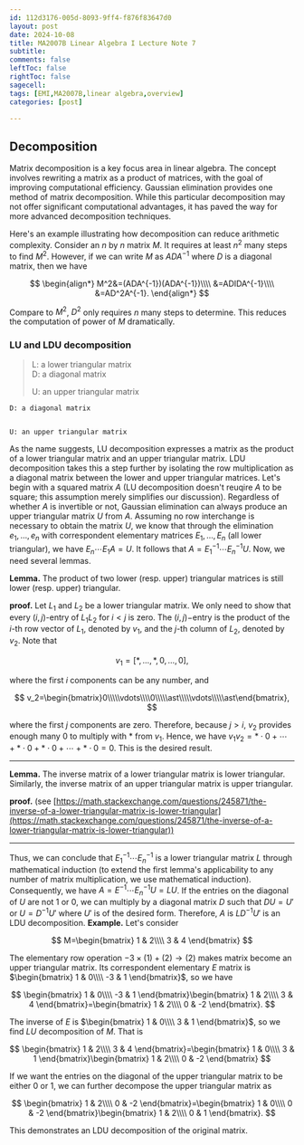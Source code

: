 ```yaml
---
id: 112d3176-005d-8093-9ff4-f876f83647d0
layout: post
date: 2024-10-08
title: MA2007B Linear Algebra I Lecture Note 7
subtitle: 
comments: false
leftToc: false
rightToc: false
sagecell: 
tags: [EMI,MA2007B,linear algebra,overview]
categories: [post]

---
```


## Decomposition


Matrix decomposition is a key focus area in linear algebra. The concept involves rewriting a matrix as a product of matrices, with the goal of improving computational efficiency. Gaussian elimination provides one method of matrix decomposition. While this particular decomposition may not offer significant computational advantages, it has paved the way for more advanced decomposition techniques.


Here's an example illustrating how decomposition can reduce arithmetic complexity. Consider an $n$ by $n$ matrix $M$. It requires at least $n^2$ many steps to find $M^2$. However, if we can write $M$ as $ADA^{-1}$ where $D$ is a diagonal matrix, then we have


$$
\begin{align*}
M^2&=(ADA^{-1})(ADA^{-1})\\\\
&=ADIDA^{-1}\\\\
&=AD^2A^{-1}.
\end{align*}
$$


Compare to $M^2$, $D^2$ only requires $n$ many steps to determine. This reduces the computation of power of $M$ dramatically.


### LU and LDU decomposition


> L: a lower triangular matrix  
> D: a diagonal matrix  
>   
> U: an upper triangular matrix


	D: a diagonal matrix


	U: an upper triangular matrix


As the name suggests, LU decomposition expresses a matrix as the product of a lower triangular matrix and an upper triangular matrix. LDU decomposition takes this a step further by isolating the row multiplication as a diagonal matrix between the lower and upper triangular matrices.
Let's begin with a squared matrix $A$ (LU decomposition doesn't reuqire $A$ to be square; this assumption merely simplifies our discussion). Regardless of whether $A$ is invertible or not, Gaussian elimination can always produce an upper triangular matrix $U$ from $A$. Assuming no row interchange is necessary to obtain the matrix $U$, we know that through the elimination $e_1,\ldots,e_n$ with correspondent elementary matrices $E_1,\ldots, E_n$ (all lower triangular), we have $E_{n}\cdots E_1A=U$. It follows that $A= E_1^{-1}\cdots E_n^{-1}U$. Now, we need several lemmas.


**Lemma.** The product of two lower (resp. upper) triangular matrices is still lower (resp. upper) triangular.


**proof.** Let $L_1$ and $L_2$ be a lower triangular matrix. We only need to show that every $(i,j)$-entry of $L_1L_2$ for $i<j$ is zero. The $(i,j)-$entry is the product of the $i$-th row vector of $L_1$, denoted by $v_1$, and the $j$-th column of $L_2$, denoted by $v_2$. Note that


$$
v_1=[\ast,\ldots,\ast,0,\ldots,0],
$$


where the first $i$ components can be any number, and


$$
v_2=\begin{bmatrix}0\\\\\vdots\\\\0\\\\\ast\\\\\vdots\\\\\ast\end{bmatrix},
$$


where the first $j$ components are zero. Therefore, because $j>i$, $v_2$ provides enough many $0$ to multiply with $\ast$ from $v_1$. Hence, we have $v_1v_2=\ast\cdot 0+\cdots+\ast\cdot 0+\ast\cdot0+\cdots+\ast\cdot0=0$. This is the desired result.


---


**Lemma.** The inverse matrix of a lower triangular matrix is lower triangular. Similarly, the inverse matrix of an upper triangular matrix is upper triangular.


**proof.** (see [https://math.stackexchange.com/questions/245871/the-inverse-of-a-lower-triangular-matrix-is-lower-triangular](https://math.stackexchange.com/questions/245871/the-inverse-of-a-lower-triangular-matrix-is-lower-triangular))


---


Thus, we can conclude that $E_1^{-1}\cdots E_n^{-1}$ is a lower triangular matrix $L$ through mathematical induction (to extend the first lemma's applicability to any number of matrix multiplication, we use mathematical induction). Consequently, we have $A=E^{-1}\cdots E_n^{-1}U=LU$. 
If the entries on the diagonal of $U$ are not $1$ or $0$, we can multiply by a diagonal matrix $D$ such that $DU=U'$ or $U=D^{-1}U'$ where $U'$ is of the desired form. Therefore, $A$ is $LD^{-1}U'$ is an LDU decomposition.
**Example.** Let's consider


$$
M=\begin{bmatrix}
1 & 2\\\\
3 & 4
\end{bmatrix}
$$


The elementary row operation $-3\times (1)+(2)\to (2)$ makes matrix become an upper triangular matrix. Its correspondent elementary $E$ matrix is $\begin{bmatrix}
1 & 0\\\\
-3 & 1
\end{bmatrix}$, so we have


$$
\begin{bmatrix}
1 & 0\\\\
-3 & 1
\end{bmatrix}\begin{bmatrix}
1 & 2\\\\
3 & 4
\end{bmatrix}=\begin{bmatrix}
1 & 2\\\\
0 & -2
\end{bmatrix}.
$$


The inverse of $E$ is $\begin{bmatrix}
1 & 0\\\\
3 & 1
\end{bmatrix}$, so we find $LU$ decomposition of $M$. That is


$$
\begin{bmatrix}
1 & 2\\\\
3 & 4
\end{bmatrix}=\begin{bmatrix}
1 & 0\\\\
3 & 1
\end{bmatrix}\begin{bmatrix}
1 & 2\\\\
0 & -2
\end{bmatrix}
$$


If we want the entries on the diagonal of the upper triangular matrix to be either $0$ or $1$, we can further decompose the upper triangular matrix as


$$
\begin{bmatrix}
1 & 2\\\\
0 & -2
\end{bmatrix}=\begin{bmatrix}
1 & 0\\\\
0 & -2
\end{bmatrix}\begin{bmatrix}
1 & 2\\\\
0 & 1
\end{bmatrix}.
$$


This demonstrates an LDU decomposition of the original matrix.

